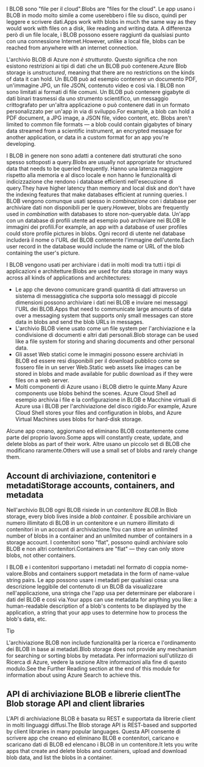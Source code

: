 <span data-ttu-id="01be1-101">I BLOB sono "file per il cloud".</span><span class="sxs-lookup"><span data-stu-id="01be1-101">Blobs are "files for the cloud".</span></span> <span data-ttu-id="01be1-102">Le app usano i BLOB in modo molto simile a come userebbero i file su disco, quindi per leggere e scrivere dati.</span><span class="sxs-lookup"><span data-stu-id="01be1-102">Apps work with blobs in much the same way as they would work with files on a disk, like reading and writing data.</span></span> <span data-ttu-id="01be1-103">A differenza però di un file locale, i BLOB possono essere raggiunti da qualsiasi punto con una connessione Internet.</span><span class="sxs-lookup"><span data-stu-id="01be1-103">However, unlike a local file, blobs can be reached from anywhere with an internet connection.</span></span>

<span data-ttu-id="01be1-104">L'archivio BLOB di Azure *non è strutturato*. Questo significa che non esistono restrizioni ai tipi di dati che un BLOB può contenere.</span><span class="sxs-lookup"><span data-stu-id="01be1-104">Azure Blob storage is *unstructured*, meaning that there are no restrictions on the kinds of data it can hold.</span></span> <span data-ttu-id="01be1-105">Un BLOB può ad esempio contenere un documento PDF, un'immagine JPG, un file JSON, contenuto video e così via. I BLOB non sono limitati ai formati di file comuni. Un BLOB può contenere gigabyte di dati binari trasmessi da uno strumento scientifico, un messaggio crittografato per un'altra applicazione o può contenere dati in un formato personalizzato per un'app in via di sviluppo.</span><span class="sxs-lookup"><span data-stu-id="01be1-105">For example, a blob can hold a PDF document, a JPG image, a JSON file, video content, etc. Blobs aren't limited to common file formats &mdash; a blob could contain gigabytes of binary data streamed from a scientific instrument, an encrypted message for another application, or data in a custom format for an app you're developing.</span></span>

<span data-ttu-id="01be1-106">I BLOB in genere non sono adatti a contenere dati strutturati che sono spesso sottoposti a query.</span><span class="sxs-lookup"><span data-stu-id="01be1-106">Blobs are usually not appropriate for structured data that needs to be queried frequently.</span></span> <span data-ttu-id="01be1-107">Hanno una latenza maggiore rispetto alla memoria e al disco locale e non hanno le funzionalità di indicizzazione che rendono i database efficienti nell'esecuzione di query.</span><span class="sxs-lookup"><span data-stu-id="01be1-107">They have higher latency than memory and local disk and don't have the indexing features that make databases efficient at running queries.</span></span> <span data-ttu-id="01be1-108">I BLOB vengono comunque usati spesso in *combinazione* con i database per archiviare dati non disponibili per le query.</span><span class="sxs-lookup"><span data-stu-id="01be1-108">However, blobs are frequently used in *combination* with databases to store non-queryable data.</span></span> <span data-ttu-id="01be1-109">Un'app con un database di profili utente ad esempio può archiviare nei BLOB le immagini dei profili.</span><span class="sxs-lookup"><span data-stu-id="01be1-109">For example, an app with a database of user profiles could store profile pictures in blobs.</span></span> <span data-ttu-id="01be1-110">Ogni record di utente nel database includerà il nome o l'URL del BLOB contenente l'immagine dell'utente.</span><span class="sxs-lookup"><span data-stu-id="01be1-110">Each user record in the database would include the name or URL of the blob containing the user's picture.</span></span>

<span data-ttu-id="01be1-111">I BLOB vengono usati per archiviare i dati in molti modi tra tutti i tipi di applicazioni e architetture:</span><span class="sxs-lookup"><span data-stu-id="01be1-111">Blobs are used for data storage in many ways across all kinds of applications and architectures:</span></span>

- <span data-ttu-id="01be1-112">Le app che devono comunicare grandi quantità di dati attraverso un sistema di messaggistica che supporta solo messaggi di piccole dimensioni possono archiviare i dati nei BLOB e inviare nei messaggi l'URL dei BLOB.</span><span class="sxs-lookup"><span data-stu-id="01be1-112">Apps that need to communicate large amounts of data over a messaging system that supports only small messages can store data in blobs and send the blob URLs in messages.</span></span>
- <span data-ttu-id="01be1-113">L'archivio BLOB viene usato come un file system per l'archiviazione e la condivisione di documenti e altri dati personali.</span><span class="sxs-lookup"><span data-stu-id="01be1-113">Blob storage can be used like a file system for storing and sharing documents and other personal data.</span></span>
- <span data-ttu-id="01be1-114">Gli asset Web statici come le immagini possono essere archiviati in BLOB ed essere resi disponibili per il download pubblico come se fossero file in un server Web.</span><span class="sxs-lookup"><span data-stu-id="01be1-114">Static web assets like images can be stored in blobs and made available for public download as if they were files on a web server.</span></span>
- <span data-ttu-id="01be1-115">Molti componenti di Azure usano i BLOB dietro le quinte.</span><span class="sxs-lookup"><span data-stu-id="01be1-115">Many Azure components use blobs behind the scenes.</span></span> <span data-ttu-id="01be1-116">Azure Cloud Shell ad esempio archivia i file e la configurazione in BLOB e Macchine virtuali di Azure usa i BLOB per l'archiviazione del disco rigido.</span><span class="sxs-lookup"><span data-stu-id="01be1-116">For example, Azure Cloud Shell stores your files and configuration in blobs, and Azure Virtual Machines uses blobs for hard-disk storage.</span></span>

<span data-ttu-id="01be1-117">Alcune app creano, aggiornano ed eliminano BLOB costantemente come parte del proprio lavoro.</span><span class="sxs-lookup"><span data-stu-id="01be1-117">Some apps will constantly create, update, and delete blobs as part of their work.</span></span> <span data-ttu-id="01be1-118">Altre usano un piccolo set di BLOB che modificano raramente.</span><span class="sxs-lookup"><span data-stu-id="01be1-118">Others will use a small set of blobs and rarely change them.</span></span>

## <a name="storage-accounts-containers-and-metadata"></a><span data-ttu-id="01be1-119">Account di archiviazione, contenitori e metadati</span><span class="sxs-lookup"><span data-stu-id="01be1-119">Storage accounts, containers, and metadata</span></span>

<span data-ttu-id="01be1-120">Nell'archivio BLOB ogni BLOB risiede in un *contenitore BLOB*.</span><span class="sxs-lookup"><span data-stu-id="01be1-120">In Blob storage, every blob lives inside a *blob container*.</span></span> <span data-ttu-id="01be1-121">È possibile archiviare un numero illimitato di BLOB in un contenitore e un numero illimitato di contenitori in un account di archiviazione.</span><span class="sxs-lookup"><span data-stu-id="01be1-121">You can store an unlimited number of blobs in a container and an unlimited number of containers in a storage account.</span></span> <span data-ttu-id="01be1-122">I contenitori sono "flat", possono quindi archiviare solo BLOB e non altri contenitori.</span><span class="sxs-lookup"><span data-stu-id="01be1-122">Containers are "flat" &mdash; they can only store blobs, not other containers.</span></span>

<span data-ttu-id="01be1-123">I BLOB e i contenitori supportano i metadati nel formato di coppia nome-valore.</span><span class="sxs-lookup"><span data-stu-id="01be1-123">Blobs and containers support metadata in the form of name-value string pairs.</span></span> <span data-ttu-id="01be1-124">Le app possono usare i metadati per qualsiasi cosa: una descrizione leggibile del contenuto di un BLOB da visualizzare nell'applicazione, una stringa che l'app usa per determinare per elaborare i dati del BLOB e così via.</span><span class="sxs-lookup"><span data-stu-id="01be1-124">Your apps can use metadata for anything you like: a human-readable description of a blob's contents to be displayed by the application, a string that your app uses to determine how to process the blob's data, etc.</span></span>

> [!TIP]
> <span data-ttu-id="01be1-125">L'archiviazione BLOB non include funzionalità per la ricerca e l'ordinamento dei BLOB in base ai metadati.</span><span class="sxs-lookup"><span data-stu-id="01be1-125">Blob storage does not provide any mechanism for searching or sorting blobs by metadata.</span></span> <span data-ttu-id="01be1-126">Per informazioni sull'utilizzo di Ricerca di Azure, vedere la sezione Altre informazioni alla fine di questo modulo.</span><span class="sxs-lookup"><span data-stu-id="01be1-126">See the Further Reading section at the end of this module for information about using Azure Search to achieve this.</span></span>

## <a name="the-blob-storage-api-and-client-libraries"></a><span data-ttu-id="01be1-127">API di archiviazione BLOB e librerie client</span><span class="sxs-lookup"><span data-stu-id="01be1-127">The Blob storage API and client libraries</span></span>

<span data-ttu-id="01be1-128">L'API di archiviazione BLOB è basata su REST e supportata da librerie client in molti linguaggi diffusi.</span><span class="sxs-lookup"><span data-stu-id="01be1-128">The Blob storage API is REST-based and supported by client libraries in many popular languages.</span></span> <span data-ttu-id="01be1-129">Questa API consente di scrivere app che creano ed eliminano BLOB e contenitori, caricano e scaricano dati di BLOB ed elencano i BLOB in un contenitore.</span><span class="sxs-lookup"><span data-stu-id="01be1-129">It lets you write apps that create and delete blobs and containers, upload and download blob data, and list the blobs in a container.</span></span>